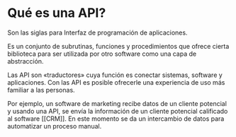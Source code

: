 # Qué es una API?

Son las siglas para Interfaz de programación de aplicaciones.

Es un conjunto de subrutinas, funciones y procedimientos que ofrece cierta biblioteca para ser utilizada por otro software como una capa de abstracción.

Las API son «traductores» cuya función es conectar sistemas, software y aplicaciones. Con las API es posible ofrecerle una experiencia de uso más familiar a las personas.

Por ejemplo, un software de marketing recibe datos de un cliente potencial y usando una API, se envía la información de un cliente potencial calificado al software [[CRM]]. En este momento se da un intercambio de datos para automatizar un proceso manual.

